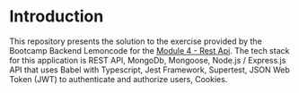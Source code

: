 # Introduction
This repository presents the solution to the exercise provided by the Bootcamp Backend Lemoncode for the [Module 4 - Rest Api](https://github.com/Lemoncode/bootcamp-backend/tree/main/00-stack-documental/04-rest-api/).
The tech stack for this application is REST API, MongoDb, Mongoose, Node.js / Express.js API that uses Babel with Typescript, Jest Framework, Supertest, JSON Web Token (JWT) to authenticate and authorize users, Cookies.
